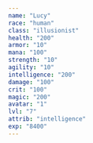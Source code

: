 ```yaml
---
name: "Lucy"
race: "human"
class: "illusionist"
health: "200"
armor: "10"
mana: "100"
strength: "10"
agility: "10"
intelligence: "200"
damage: "100"
crit: "100"
magic: "200"
avatar: "1"
lvl: "7"
attrib: "intelligence"
exp: "8400"
---
```

